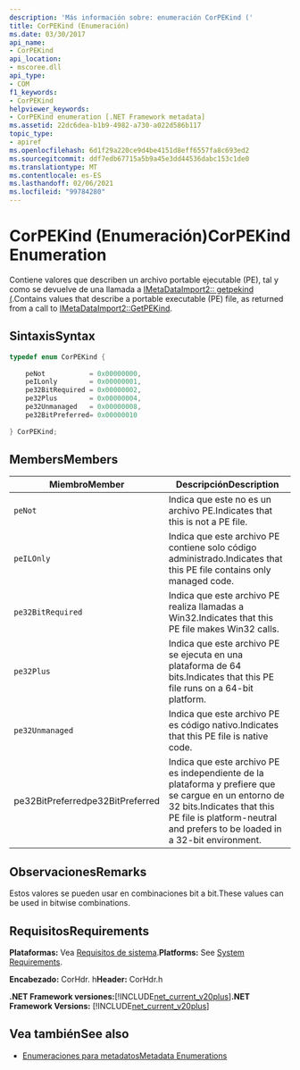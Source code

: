 ```yaml
---
description: 'Más información sobre: enumeración CorPEKind ('
title: CorPEKind (Enumeración)
ms.date: 03/30/2017
api_name:
- CorPEKind
api_location:
- mscoree.dll
api_type:
- COM
f1_keywords:
- CorPEKind
helpviewer_keywords:
- CorPEKind enumeration [.NET Framework metadata]
ms.assetid: 22dc6dea-b1b9-4982-a730-a022d586b117
topic_type:
- apiref
ms.openlocfilehash: 6d1f29a220ce9d4be4151d8eff6557fa8c693ed2
ms.sourcegitcommit: ddf7edb67715a5b9a45e3dd44536dabc153c1de0
ms.translationtype: MT
ms.contentlocale: es-ES
ms.lasthandoff: 02/06/2021
ms.locfileid: "99784280"
---
```

# <a name="corpekind-enumeration"></a><span data-ttu-id="e136e-103">CorPEKind (Enumeración)</span><span class="sxs-lookup"><span data-stu-id="e136e-103">CorPEKind Enumeration</span></span>

<span data-ttu-id="e136e-104">Contiene valores que describen un archivo portable ejecutable (PE), tal y como se devuelve de una llamada a [IMetaDataImport2:: getpekind (](imetadataimport2-getpekind-method.md).</span><span class="sxs-lookup"><span data-stu-id="e136e-104">Contains values that describe a portable executable (PE) file, as returned from a call to [IMetaDataImport2::GetPEKind](imetadataimport2-getpekind-method.md).</span></span>  
  
## <a name="syntax"></a><span data-ttu-id="e136e-105">Sintaxis</span><span class="sxs-lookup"><span data-stu-id="e136e-105">Syntax</span></span>  
  
```cpp  
typedef enum CorPEKind {  
  
    peNot           = 0x00000000,  
    peILonly        = 0x00000001,  
    pe32BitRequired = 0x00000002,  
    pe32Plus        = 0x00000004,  
    pe32Unmanaged   = 0x00000008,  
    pe32BitPreferred= 0x00000010  
  
} CorPEKind;  
```  
  
## <a name="members"></a><span data-ttu-id="e136e-106">Members</span><span class="sxs-lookup"><span data-stu-id="e136e-106">Members</span></span>  
  
|<span data-ttu-id="e136e-107">Miembro</span><span class="sxs-lookup"><span data-stu-id="e136e-107">Member</span></span>|<span data-ttu-id="e136e-108">Descripción</span><span class="sxs-lookup"><span data-stu-id="e136e-108">Description</span></span>|  
|------------|-----------------|  
|`peNot`|<span data-ttu-id="e136e-109">Indica que este no es un archivo PE.</span><span class="sxs-lookup"><span data-stu-id="e136e-109">Indicates that this is not a PE file.</span></span>|  
|`peILOnly`|<span data-ttu-id="e136e-110">Indica que este archivo PE contiene solo código administrado.</span><span class="sxs-lookup"><span data-stu-id="e136e-110">Indicates that this PE file contains only managed code.</span></span>|  
|`pe32BitRequired`|<span data-ttu-id="e136e-111">Indica que este archivo PE realiza llamadas a Win32.</span><span class="sxs-lookup"><span data-stu-id="e136e-111">Indicates that this PE file makes Win32 calls.</span></span>|  
|`pe32Plus`|<span data-ttu-id="e136e-112">Indica que este archivo PE se ejecuta en una plataforma de 64 bits.</span><span class="sxs-lookup"><span data-stu-id="e136e-112">Indicates that this PE file runs on a 64-bit platform.</span></span>|  
|`pe32Unmanaged`|<span data-ttu-id="e136e-113">Indica que este archivo PE es código nativo.</span><span class="sxs-lookup"><span data-stu-id="e136e-113">Indicates that this PE file is native code.</span></span>|  
|<span data-ttu-id="e136e-114">pe32BitPreferred</span><span class="sxs-lookup"><span data-stu-id="e136e-114">pe32BitPreferred</span></span>|<span data-ttu-id="e136e-115">Indica que este archivo PE es independiente de la plataforma y prefiere que se cargue en un entorno de 32 bits.</span><span class="sxs-lookup"><span data-stu-id="e136e-115">Indicates that this PE file is platform-neutral and prefers to be loaded in a 32-bit environment.</span></span>|  
  
## <a name="remarks"></a><span data-ttu-id="e136e-116">Observaciones</span><span class="sxs-lookup"><span data-stu-id="e136e-116">Remarks</span></span>  

 <span data-ttu-id="e136e-117">Estos valores se pueden usar en combinaciones bit a bit.</span><span class="sxs-lookup"><span data-stu-id="e136e-117">These values can be used in bitwise combinations.</span></span>  
  
## <a name="requirements"></a><span data-ttu-id="e136e-118">Requisitos</span><span class="sxs-lookup"><span data-stu-id="e136e-118">Requirements</span></span>  

 <span data-ttu-id="e136e-119">**Plataformas:** Vea [Requisitos de sistema](../../get-started/system-requirements.md).</span><span class="sxs-lookup"><span data-stu-id="e136e-119">**Platforms:** See [System Requirements](../../get-started/system-requirements.md).</span></span>  
  
 <span data-ttu-id="e136e-120">**Encabezado:** CorHdr. h</span><span class="sxs-lookup"><span data-stu-id="e136e-120">**Header:** CorHdr.h</span></span>  
  
 <span data-ttu-id="e136e-121">**.NET Framework versiones:**[!INCLUDE[net_current_v20plus](../../../../includes/net-current-v20plus-md.md)]</span><span class="sxs-lookup"><span data-stu-id="e136e-121">**.NET Framework Versions:** [!INCLUDE[net_current_v20plus](../../../../includes/net-current-v20plus-md.md)]</span></span>  
  
## <a name="see-also"></a><span data-ttu-id="e136e-122">Vea también</span><span class="sxs-lookup"><span data-stu-id="e136e-122">See also</span></span>

- [<span data-ttu-id="e136e-123">Enumeraciones para metadatos</span><span class="sxs-lookup"><span data-stu-id="e136e-123">Metadata Enumerations</span></span>](metadata-enumerations.md)
